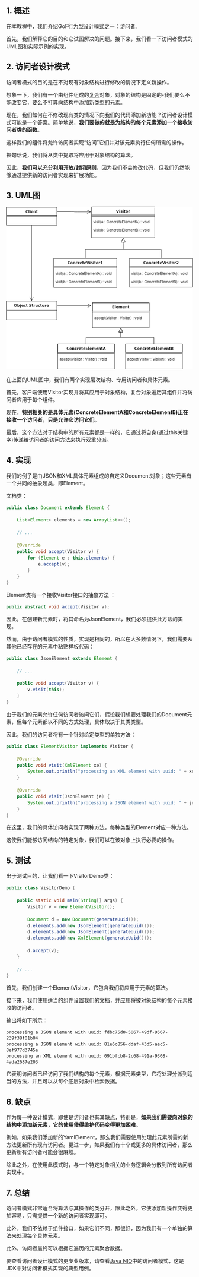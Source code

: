 ## 1. 概述

在本教程中，我们介绍GoF行为型设计模式之一：访问者。

首先，我们解释它的目的和它试图解决的问题。接下来，我们看一下访问者模式的UML图和实际示例的实现。

## 2. 访问者设计模式

访问者模式的目的是在不对现有对象结构进行修改的情况下定义新操作。

想象一下，我们有一个由组件组成的[复合]()对象，对象的结构是固定的-我们要么不能改变它，要么不打算向结构中添加新类型的元素。

现在，我们如何在不修改现有类的情况下向我们的代码添加新功能？访问者设计模式可能是一个答案。简单地说，**我们要做的就是为结构的每个元素添加一个接收访问者类的函数**。

这样我们的组件将允许访问者实现“访问”它们并对该元素执行任何所需的操作。

换句话说，我们将从类中提取将应用于对象结构的算法。

因此，**我们可以充分利用开放/封闭原则**，因为我们不会修改代码，但我们仍然能够通过提供新的访问者实现来扩展功能。

## 3. UML图

<img src="../assets/img.png">

在上面的UML图中，我们有两个实现层次结构、专用访问者和具体元素。

首先，客户端使用Visitor实现并将其应用于对象结构，复合对象遍历其组件并将访问者应用于每个组件。

现在，**特别相关的是具体元素(ConcreteElementA和ConcreteElementB)正在接收一个访问者，只是允许它访问它们**。

最后，这个方法对于结构中的所有元素都是一样的，它通过将自身(通过this关键字)传递给访问者的访问方法来执行[双重分派](https://en.wikipedia.org/wiki/Double_dispatch)。

## 4. 实现

我们的例子是由JSON和XML具体元素组成的自定义Document对象；这些元素有一个共同的抽象超类，即Element。

文档类：

```java
public class Document extends Element {

    List<Element> elements = new ArrayList<>();

    // ...

    @Override
    public void accept(Visitor v) {
        for (Element e : this.elements) {
            e.accept(v);
        }
    }
}
```

Element类有一个接收Visitor接口的抽象方法 ：

```java
public abstract void accept(Visitor v);
```

因此，在创建新元素时，将其命名为JsonElement，我们必须提供此方法的实现。

然而，由于访问者模式的性质，实现是相同的，所以在大多数情况下，我们需要从其他已经存在的元素中粘贴样板代码：

```java
public class JsonElement extends Element {

    // ...

    public void accept(Visitor v) {
        v.visit(this);
    }
}
```

由于我们的元素允许任何访问者访问它们，假设我们想要处理我们的Document元素，但每个元素都以不同的方式处理，具体取决于其类类型。

因此，我们的访问者将有一个针对给定类型的单独方法：

```java
public class ElementVisitor implements Visitor {

    @Override
    public void visit(XmlElement xe) {
        System.out.println("processing an XML element with uuid: " + xe.uuid);
    }

    @Override
    public void visit(JsonElement je) {
        System.out.println("processing a JSON element with uuid: " + je.uuid);
    }
}
```

在这里，我们的具体访问者实现了两种方法，每种类型的Element对应一种方法。

这使我们能够访问结构的特定对象，我们可以在该对象上执行必要的操作。

## 5. 测试

出于测试目的，让我们看一下VisitorDemo类：

```java
public class VisitorDemo {

    public static void main(String[] args) {
        Visitor v = new ElementVisitor();

        Document d = new Document(generateUuid());
        d.elements.add(new JsonElement(generateUuid()));
        d.elements.add(new JsonElement(generateUuid()));
        d.elements.add(new XmlElement(generateUuid()));

        d.accept(v);
    }

    // ...
}
```

首先，我们创建一个ElementVisitor，它包含我们将应用于元素的算法。

接下来，我们使用适当的组件设置我们的文档，并应用将被对象结构的每个元素接收的访问者。

输出将如下所示：

```shell
processing a JSON element with uuid: fdbc75d0-5067-49df-9567-239f38f01b04
processing a JSON element with uuid: 81e6c856-ddaf-43d5-aec5-8ef977d3745e
processing an XML element with uuid: 091bfcb8-2c68-491a-9308-4ada2687e203
```

它表明访问者已经访问了我们结构的每个元素，根据元素类型，它将处理分派到适当的方法，并且可以从每个底层对象中检索数据。

## 6. 缺点

作为每一种设计模式，即使是访问者也有其缺点，特别是，**如果我们需要向对象的结构中添加新元素，它的使用使得维护代码变得更加困难**。

例如，如果我们添加新的YamlElement，那么我们需要使用处理此元素所需的新方法更新所有现有访问者。更进一步，如果我们有十个或更多的具体访问者，那么更新所有访问者可能会很麻烦。

除此之外，在使用此模式时，与一个特定对象相关的业务逻辑会分散到所有访问者实现中。

## 7. 总结

访问者模式非常适合将算法与其操作的类分开，除此之外，它使添加新操作变得更加容易，只需提供一个新的访问者实现即可。

此外，我们不依赖于组件接口，如果它们不同，那很好，因为我们有一个单独的算法来处理每个具体元素。

此外，访问者最终可以根据它遍历的元素聚合数据。

要查看访问者设计模式的更专业版本，请查看[Java NIO](https://www.baeldung.com/java-nio2-file-visitor)中的访问者模式，这是JDK中对访问者模式实现的典型用例。